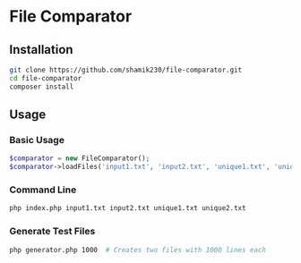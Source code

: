 # File Comparator

## Installation

```bash
git clone https://github.com/shamik230/file-comparator.git
cd file-comparator
composer install
```

## Usage

### Basic Usage

```php
$comparator = new FileComparator();
$comparator->loadFiles('input1.txt', 'input2.txt', 'unique1.txt', 'unique2.txt')->compare();
```

### Command Line

```bash
php index.php input1.txt input2.txt unique1.txt unique2.txt
```

### Generate Test Files

```bash
php generator.php 1000  # Creates two files with 1000 lines each
```
